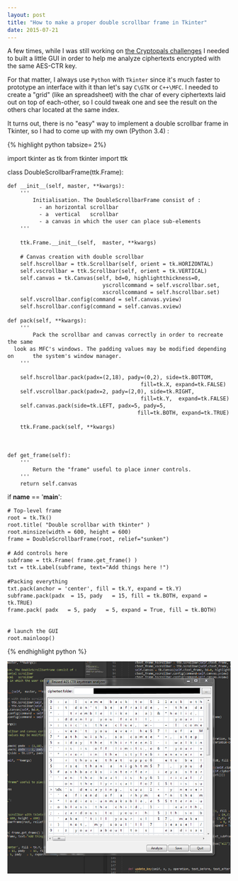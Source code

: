 ```yaml
---
layout: post
title: "How to make a proper double scrollbar frame in Tkinter"
date: 2015-07-21
---
```


A few times, while I was still working on [the Cryptopals challenges](http://cryptopals.com/) I needed to built a little GUI in order to help me analyze ciphertexts encrypted with the same AES-CTR key. 

<!--more-->

For that matter, I always use `Python` with `Tkinter` since it's much faster to prototype an interface with it than let's say `C\GTK` or `C++\MFC`. I needed to create a "grid" (like an spreadsheet) with the char of every ciphertexts laid out on top of each-other, so I could tweak one and see the result on the others char located at the same index.

It turns out, there is no "easy" way to implement a double scrollbar frame in Tkinter, so I had to come up with my own (Python 3.4) : 


{% highlight python tabsize= 2%}


import tkinter as tk
from tkinter import ttk


class DoubleScrollbarFrame(ttk.Frame):

	def __init__(self, master, **kwargs):
		'''
			Initialisation. The DoubleScrollbarFrame consist of :
			  - an horizontal scrollbar
			  - a  vertical   scrollbar
			  - a canvas in which the user can place sub-elements
		'''

		ttk.Frame.__init__(self,  master, **kwargs)

		# Canvas creation with double scrollbar
		self.hscrollbar = ttk.Scrollbar(self, orient = tk.HORIZONTAL)
		self.vscrollbar = ttk.Scrollbar(self, orient = tk.VERTICAL)
		self.canvas = tk.Canvas(self, bd=0, highlightthickness=0, 
                                  yscrollcommand = self.vscrollbar.set,
                                  xscrollcommand = self.hscrollbar.set)
		self.vscrollbar.config(command = self.canvas.yview)
		self.hscrollbar.config(command = self.canvas.xview)

	def pack(self, **kwargs):
		'''
			Pack the scrollbar and canvas correctly in order to recreate the same
      look as MFC's windows. The padding values may be modified depending on      the system's window manager.
		'''

		self.hscrollbar.pack(padx=(2,18), pady=(0,2), side=tk.BOTTOM, 
                                              fill=tk.X, expand=tk.FALSE)
		self.vscrollbar.pack(padx=2, pady=(2,0), side=tk.RIGHT,
                                              fill=tk.Y,  expand=tk.FALSE)
		self.canvas.pack(side=tk.LEFT, padx=5, pady=5,
                                             fill=tk.BOTH, expand=tk.TRUE)

		ttk.Frame.pack(self, **kwargs)
		


	def get_frame(self):
		'''
			Return the "frame" useful to place inner controls.
		'''
		return self.canvas


if __name__ == '__main__':

	# Top-level frame
	root = tk.Tk()
	root.title( "Double scrollbar with tkinter" )
	root.minsize(width = 600, height = 600) 	
	frame = DoubleScrollbarFrame(root, relief="sunken")

	# Add controls here
	subframe = ttk.Frame( frame.get_frame() ) 
	txt = ttk.Label(subframe, text="Add things here !")

	#Packing everything
	txt.pack(anchor = 'center', fill = tk.Y, expand = tk.Y)
	subframe.pack(padx  = 15, pady   = 15, fill = tk.BOTH, expand = tk.TRUE)
	frame.pack( padx   = 5, pady   = 5, expand = True, fill = tk.BOTH)


	# launch the GUI
	root.mainloop() 	
{% endhighlight python %}

![Exemple of a double scrollbar](/assets/DoubleScrollbarFrameExemple.PNG)

